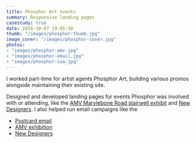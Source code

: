 ```yaml
---
title: Phosphor Art events
summary: Responsive landing pages
casestudy: true
date: 2016-10-07 19:05:50
thumb: "/images/phosphor-thumb.jpg"
image_cover: "/images/phosphor-cover.jpg"
photos:
- "images/phosphor-amv.jpg"
- "images/phosphor-email.jpg"
- "images/phosphor-saa.jpg"
---
```


I worked part-time for artist agents Phosphor Art, building various promos alongside maintaining their existing site.

Designed and developed landing pages for events Phosphor was involved with or attending, like the [AMV Marylebone Road stairwell exhibit](http://phosphorart.com/amv/) and [New Designers](http://phosphorart.com/saa/). I also helped run email campaigns like the 

- [Postcard email](http://www.phosphorart.com/email/postcards/)
- [AMV exhibition](http://phosphorart.com/amv/)
- [New Designers](http://phosphorart.com/saa/)
